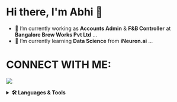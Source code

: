 # Hi there, I'm Abhi 👋 

- 🔭 I’m currently working as **Accounts Admin** & **F&B Controller** at **Bangalore Brew Works Pvt Ltd** ...
- 🌱 I’m currently learning **Data Science** from **iNeuron.ai** ...

# CONNECT WITH ME:

[![](https://img.shields.io/badge/linkedin-%230077B5.svg?style=for-the-badge&logo=linkedin)](https://https://www.linkedin.com/in/abhishek-b-807b75219)


<details>
    <summary><b>🛠️ Languages & Tools</b></summary><br/>
    <code><img width="10%" src="https://www.vectorlogo.zone/logos/python/python-ar21.svg"></code>
    <code><img width="10%" src="https://www.vectorlogo.zone/logos/mysql/mysql-horizontal.svg"></code>
    <code><img width="10%" src="https://www.vectorlogo.zone/logos/mongodb/mongodb-ar21.svg"></code>
    <br />
    <code><img width="10%" src="https://www.vectorlogo.zone/logos/apache_cassandra/apache_cassandra-ar21.svg"></code>
    <code><img width="10%" src="https://www.vectorlogo.zone/logos/numpy/numpy-ar21.svg"></code>

    <code><img width="8%" src="https://cdn.jsdelivr.net/gh/devicons/devicon/icons/pandas/pandas-original-wordmark.svg"></code>
    <code><img width="10%" src="https://www.vectorlogo.zone/logos/w3_html5/w3_html5-ar21.svg"></code>
    <code><img width="10%" src="https://www.vectorlogo.zone/logos/w3_css/w3_css-ar21.svg"></code>
</details>




<!--
**abhichris63/abhichris63** is a ✨ _special_ ✨ repository because its `README.md` (this file) appears on your GitHub profile.

Here are some ideas to get you started:

- 🔭 I’m currently working on ...
- 🌱 I’m currently learning ...
- 👯 I’m looking to collaborate on ...
- 🤔 I’m looking for help with ...
- 💬 Ask me about ...
- 📫 How to reach me: ...
- 😄 Pronouns: ...
- ⚡ Fun fact: ...
-->
